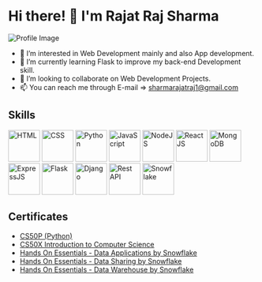 # Hi there! 👋 I'm Rajat Raj Sharma

![Profile Image](https://avatars.githubusercontent.com/u/139456051?s=400&u=d164c1ea4251f6064e88ea1aa19bd475e4e94742&v=4)

- 👀 I’m interested in Web Development mainly and also App development.
- 🌱 I’m currently learning Flask to improve my back-end Development skill.
- 💞️ I’m looking to collaborate on Web Development Projects.
- 📫 You can reach me through E-mail => sharmarajatraj1@gmail.com

## Skills
<!-- Skill Icons with Links -->
<img src="https://upload.wikimedia.org/wikipedia/commons/thumb/6/61/HTML5_logo_and_wordmark.svg/180px-HTML5_logo_and_wordmark.svg.png" width="64" alt="HTML"> <img src="https://upload.wikimedia.org/wikipedia/commons/thumb/d/d5/CSS3_logo_and_wordmark.svg/180px-CSS3_logo_and_wordmark.svg.png" width="64" alt="CSS"> <img src="https://upload.wikimedia.org/wikipedia/commons/thumb/c/c3/Python-logo-notext.svg/182px-Python-logo-notext.svg.png" width="64" alt="Python"> <img src="https://cdn.iconscout.com/icon/free/png-256/free-javascript-2038874-1720087.png" width="64" alt="JavaScript"> <img src="https://upload.wikimedia.org/wikipedia/commons/thumb/d/d9/Node.js_logo.svg/180px-Node.js_logo.svg.png" width="64" alt="NodeJS"> <img src="https://upload.wikimedia.org/wikipedia/commons/thumb/3/30/React_Logo_SVG.svg/180px-React_Logo_SVG.svg.png" width="64" alt="ReactJS"> <img src="https://upload.wikimedia.org/wikipedia/en/thumb/5/5a/MongoDB_Fores-Green.svg/375px-MongoDB_Fores-Green.svg.png" width="64" alt="MongoDB"> <img src="https://upload.wikimedia.org/wikipedia/commons/thumb/8/88/Status_iucn_EX_icon.svg/480px-Status_iucn_EX_icon.svg.png" width="64" alt="ExpressJS"> <img src="https://static-00.iconduck.com/assets.00/flask-icon-1594x2048-84mjydzf.png" width="64" alt="Flask"> <img src="https://upload.wikimedia.org/wikipedia/commons/thumb/7/75/Django_logo.svg/180px-Django_logo.svg.png" width="64" alt="Django"> <img src="https://media.licdn.com/dms/image/D5612AQHUtfE_NZiYBQ/article-cover_image-shrink_600_2000/0/1681155201571?e=2147483647&v=beta&t=gU-iBZwXLMnIw61DhAytfuTrSobeQlmeBSM9ixCuDhs" width="64" alt="Rest API"> <img src="https://upload.wikimedia.org/wikipedia/commons/thumb/f/ff/Snowflake_Logo.svg/330px-Snowflake_Logo.svg.png" width="64" alt="Snowflake">

## Certificates
- [CS50P (Python)](https://certificates.cs50.io/4b524518-5a18-4873-8e17-bb824aac4a4a.pdf?size=letter)
- [CS50X Introduction to Computer Science](https://certificates.cs50.io/a8071210-ae2c-4092-9a3a-62d69eba51cb.pdf?size=letter)
- [Hands On Essentials - Data Applications by Snowflake](https://www.credly.com/badges/491f8637-0563-4641-85b5-8daccf96aa98/linked_in_profile)
- [Hands On Essentials - Data Sharing by Snowflake](https://www.credly.com/badges/56eba0cd-02e0-44cd-97db-7fc3616c22ef/linked_in_profile)
- [Hands On Essentials - Data Warehouse by Snowflake](https://www.credly.com/badges/9820828a-cc3f-4054-8c9d-9e6b0aeb1d5a/linked_in_profile)
